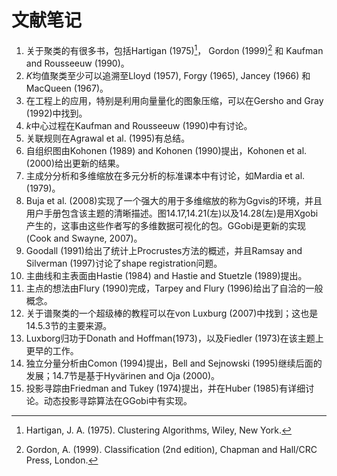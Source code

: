 # 文献笔记

1. 关于聚类的有很多书，包括Hartigan (1975)[^1]， Gordon (1999)[^2] 和 Kaufman and Rousseeuw (1990)。
2. $K$均值聚类至少可以追溯至Lloyd (1957), Forgy (1965), Jancey (1966) 和 MacQueen (1967)。
3. 在工程上的应用，特别是利用向量量化的图象压缩，可以在Gersho and Gray (1992)中找到。
4. $k$中心过程在Kaufman and Rousseeuw (1990)中有讨论。
5. 关联规则在Agrawal et al. (1995)有总结。
6. 自组织图由Kohonen (1989) and Kohonen (1990)提出，Kohonen et al. (2000)给出更新的结果。
7. 主成分分析和多维缩放在多元分析的标准课本中有讨论，如Mardia et al. (1979)。
8. Buja et al. (2008)实现了一个强大的用于多维缩放的称为Ggvis的环境，并且用户手册包含该主题的清晰描述。图14.17,14.21(左)以及14.28(左)是用Xgobi产生的，这事由这些作者写的多维数据可视化的包。GGobi是更新的实现(Cook and Swayne, 2007)。
9. Goodall (1991)给出了统计上Procrustes方法的概述，并且Ramsay and Silverman
(1997)讨论了shape registration问题。
10. 主曲线和主表面由Hastie (1984) and Hastie and Stuetzle (1989)提出。
11. 主点的想法由Flury (1990)完成，Tarpey and Flury (1996)给出了自洽的一般概念。
12. 关于谱聚类的一个超级棒的教程可以在von Luxburg (2007)中找到；这也是14.5.3节的主要来源。
13. Luxborg归功于Donath and Hoffman(1973)，以及Fiedler (1973)在该主题上更早的工作。
14. 独立分量分析由Comon (1994)提出，Bell and Sejnowski (1995)继续后面的发展；14.7节是基于Hyvärinen and Oja (2000)。
15. 投影寻踪由Friedman and Tukey (1974)提出，并在Huber (1985)有详细讨论。动态投影寻踪算法在GGobi中有实现。

[^1]: Hartigan, J. A. (1975). Clustering Algorithms, Wiley, New York.
[^2]: Gordon, A. (1999). Classification (2nd edition), Chapman and Hall/CRC Press, London.
